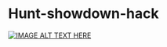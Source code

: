 # Hunt-showdown-hack

[![IMAGE ALT TEXT HERE](https://img.youtube.com/vi/SRI_sS4_V7k/0.jpg)](https://youtu.be/SRI_sS4_V7k)
